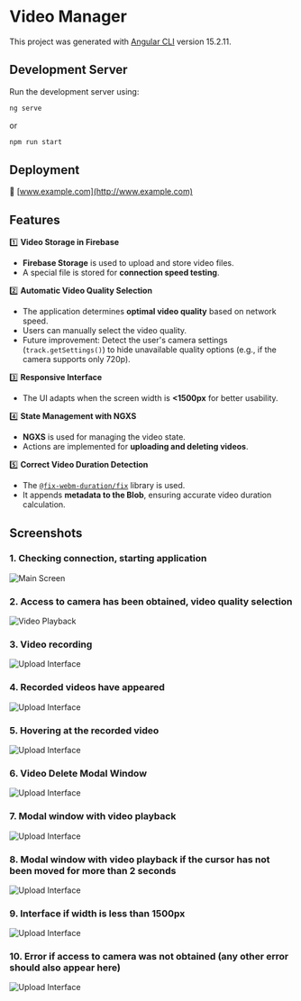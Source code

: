 # Video Manager

This project was generated with [Angular CLI](https://github.com/angular/angular-cli) version 15.2.11.

## Development Server
Run the development server using:
```sh
ng serve
```
or
```sh
npm run start
```


## Deployment

🔗 [www.example.com](http://www.example.com)

## Features

1️⃣ **Video Storage in Firebase**
- **Firebase Storage** is used to upload and store video files.
- A special file is stored for **connection speed testing**.

2️⃣ **Automatic Video Quality Selection**
- The application determines **optimal video quality** based on network speed.
- Users can manually select the video quality.
- Future improvement: Detect the user's camera settings (`track.getSettings()`) to hide unavailable quality options (e.g., if the camera supports only 720p).

3️⃣ **Responsive Interface**
- The UI adapts when the screen width is **<1500px** for better usability.

4️⃣ **State Management with NGXS**
- **NGXS** is used for managing the video state.
- Actions are implemented for **uploading and deleting videos**.

5️⃣ **Correct Video Duration Detection**
- The [`@fix-webm-duration/fix`](https://www.npmjs.com/package/@fix-webm-duration/fix) library is used.
- It appends **metadata to the Blob**, ensuring accurate video duration calculation.

## Screenshots

### 1. Checking connection, starting application
![Main Screen](https://firebasestorage.googleapis.com/v0/b/video-manager-66b18.firebasestorage.app/o/screenshots%2F1.jpg?alt=media&token=6e516316-e322-4608-ab1a-78415d8aa2b0)

### 2. Access to camera has been obtained, video quality selection
![Video Playback](https://firebasestorage.googleapis.com/v0/b/video-manager-66b18.firebasestorage.app/o/screenshots%2F2.jpg?alt=media&token=ca7ee3cf-d6f7-454c-834a-54e6326245ae)  

### 3. Video recording
![Upload Interface](https://firebasestorage.googleapis.com/v0/b/video-manager-66b18.firebasestorage.app/o/screenshots%2F3.jpg?alt=media&token=ef19d20e-12fb-4a34-956d-d718f3033ee0)  

### 4. Recorded videos have appeared
![Upload Interface](https://firebasestorage.googleapis.com/v0/b/video-manager-66b18.firebasestorage.app/o/screenshots%2F4.jpg?alt=media&token=204d5048-bf5e-407e-a37d-7e946fb20178)

### 5. Hovering at the recorded video
![Upload Interface](https://firebasestorage.googleapis.com/v0/b/video-manager-66b18.firebasestorage.app/o/screenshots%2F5.jpg?alt=media&token=ef19d20e-12fb-4a34-956d-d718f3033ee0)  

### 6. Video Delete Modal Window
![Upload Interface](https://firebasestorage.googleapis.com/v0/b/video-manager-66b18.firebasestorage.app/o/screenshots%2F6.jpg?alt=media&token=ef19d20e-12fb-4a34-956d-d718f3033ee0)

### 7. Modal window with video playback
![Upload Interface](https://firebasestorage.googleapis.com/v0/b/video-manager-66b18.firebasestorage.app/o/screenshots%2F7.jpg?alt=media&token=ef19d20e-12fb-4a34-956d-d718f3033ee0)

### 8. Modal window with video playback if the cursor has not been moved for more than 2 seconds
![Upload Interface](https://firebasestorage.googleapis.com/v0/b/video-manager-66b18.firebasestorage.app/o/screenshots%2F8.jpg?alt=media&token=ef19d20e-12fb-4a34-956d-d718f3033ee0)  

### 9. Interface if width is less than 1500px
![Upload Interface](https://firebasestorage.googleapis.com/v0/b/video-manager-66b18.firebasestorage.app/o/screenshots%2F9.jpg?alt=media&token=ef19d20e-12fb-4a34-956d-d718f3033ee0)

### 10. Error if access to camera was not obtained (any other error should also appear here)
![Upload Interface](https://firebasestorage.googleapis.com/v0/b/video-manager-66b18.firebasestorage.app/o/screenshots%2F10.jpg?alt=media&token=ef19d20e-12fb-4a34-956d-d718f3033ee0)
